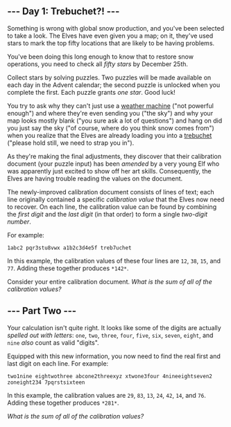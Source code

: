 ## --- Day 1: Trebuchet?! ---

Something is wrong with global snow production, and you've been selected to take
a look. The Elves have even given you a map; on it, they've used stars to mark
the top fifty locations that are likely to be having problems.

You've been doing this long enough to know that to restore snow operations, you
need to check all *fifty stars* by December 25th.

Collect stars by solving puzzles. Two puzzles will be made available on each day
in the Advent calendar; the second puzzle is unlocked when you complete the
first. Each puzzle grants *one star*. Good luck!

You try to ask why they can't just use a [weather machine][1] ("not powerful
enough") and where they're even sending you ("the sky") and why your map looks
mostly blank ("you sure ask a lot of questions") and hang on did you just say
the sky ("of course, where do you think snow comes from") when you realize that
the Elves are already loading you into a [trebuchet][2] ("please hold still, we
need to strap you in").

As they're making the final adjustments, they discover that their calibration
document (your puzzle input) has been *amended* by a very young Elf who was
apparently just excited to show off her art skills. Consequently, the Elves are
having trouble reading the values on the document.

The newly-improved calibration document consists of lines of text; each line
originally contained a specific *calibration value* that the Elves now need to
recover. On each line, the calibration value can be found by combining the
*first digit* and the *last digit* (in that order) to form a single *two-digit
number*.

For example:

`1abc2
pqr3stu8vwx
a1b2c3d4e5f
treb7uchet
`

In this example, the calibration values of these four lines are `12`, `38`,
`15`, and `77`. Adding these together produces `*142*`.

Consider your entire calibration document. *What is the sum of all of the
calibration values?*

[1]: /2015/day/1
[2]: https://en.wikipedia.org/wiki/Trebuchet

## --- Part Two ---

Your calculation isn't quite right. It looks like some of the digits are
actually *spelled out with letters*: `one`, `two`, `three`, `four`, `five`,
`six`, `seven`, `eight`, and `nine` *also* count as valid "digits".

Equipped with this new information, you now need to find the real first and last
digit on each line. For example:

`two1nine
eightwothree
abcone2threexyz
xtwone3four
4nineeightseven2
zoneight234
7pqrstsixteen
`

In this example, the calibration values are `29`, `83`, `13`, `24`, `42`, `14`,
and `76`. Adding these together produces `*281*`.

*What is the sum of all of the calibration values?*
